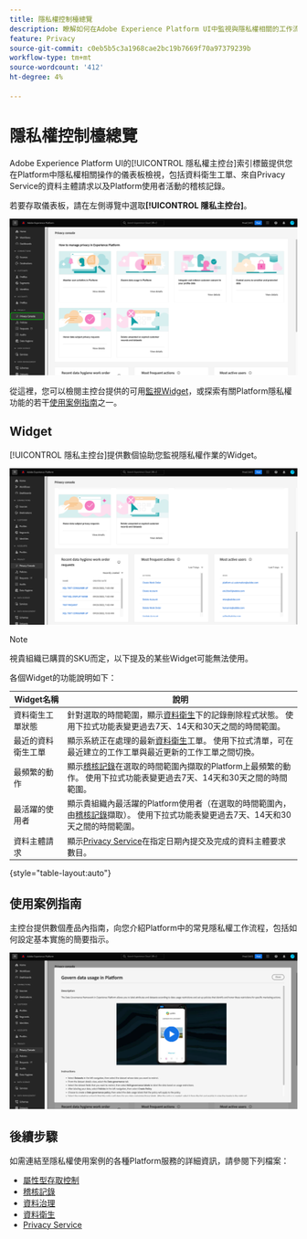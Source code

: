```yaml
---
title: 隱私權控制檯總覽
description: 瞭解如何在Adobe Experience Platform UI中監視與隱私權相關的工作流程。
feature: Privacy
source-git-commit: c0eb5b5c3a1968cae2bc19b7669f70a97379239b
workflow-type: tm+mt
source-wordcount: '412'
ht-degree: 4%

---
```


# 隱私權控制檯總覽

Adobe Experience Platform UI的[!UICONTROL 隱私權主控台]索引標籤提供您在Platform中隱私權相關操作的儀表板檢視，包括資料衛生工單、來自Privacy Service的資料主體請求以及Platform使用者活動的稽核記錄。

若要存取儀表板，請在左側導覽中選取&#x200B;**[!UICONTROL 隱私主控台]**。

![影像顯示正在平台UI的左側導覽中選取[!UICONTROL 隱私主控台]](../images/governance-privacy-security/privacy-console/left-nav.png)

從這裡，您可以檢閱主控台提供的可用[監視Widget](#widgets)，或探索有關Platform隱私權功能的若干[使用案例指南](#use-case-guides)之一。

## Widget

[!UICONTROL 隱私主控台]提供數個協助您監視隱私權作業的Widget。

![影像顯示正在平台UI的左側導覽中選取[!UICONTROL 隱私主控台]](../images/governance-privacy-security/privacy-console/widgets.png)

>[!NOTE]
>
>視貴組織已購買的SKU而定，以下提及的某些Widget可能無法使用。

各個Widget的功能說明如下：

| Widget名稱 | 說明 |
| --- | --- |
| 資料衛生工單狀態 | 針對選取的時間範圍，顯示[資料衛生](../../hygiene/home.md)下的記錄刪除程式狀態。 使用下拉式功能表變更過去7天、14天和30天之間的時間範圍。 |
| 最近的資料衛生工單 | 顯示系統正在處理的最新[資料衛生](../../hygiene/home.md)工單。 使用下拉式清單，可在最近建立的工作工單與最近更新的工作工單之間切換。 |
| 最頻繁的動作 | 顯示[稽核記錄](./audit-logs/overview.md)在選取的時間範圍內擷取的Platform上最頻繁的動作。 使用下拉式功能表變更過去7天、14天和30天之間的時間範圍。 |
| 最活躍的使用者 | 顯示貴組織內最活躍的Platform使用者（在選取的時間範圍內，由[稽核記錄](./audit-logs/overview.md)擷取）。 使用下拉式功能表變更過去7天、14天和30天之間的時間範圍。 |
| 資料主體請求 | 顯示[Privacy Service](../../privacy-service/home.md)在指定日期內提交及完成的資料主體要求數目。 |

{style="table-layout:auto"}

## 使用案例指南

主控台提供數個產品內指南，向您介紹Platform中的常見隱私權工作流程，包括如何設定基本實施的簡要指示。

![影像顯示正在平台UI的左側導覽中選取[!UICONTROL 隱私主控台]](../images/governance-privacy-security/privacy-console/use-case-guide.png)

## 後續步驟

如需連結至隱私權使用案例的各種Platform服務的詳細資訊，請參閱下列檔案：

* [屬性型存取控制](../../access-control/abac/overview.md)
* [稽核記錄](./audit-logs/overview.md)
* [資料治理](../../data-governance/home.md)
* [資料衛生](../../hygiene/home.md)
* [Privacy Service](../../privacy-service/home.md)
